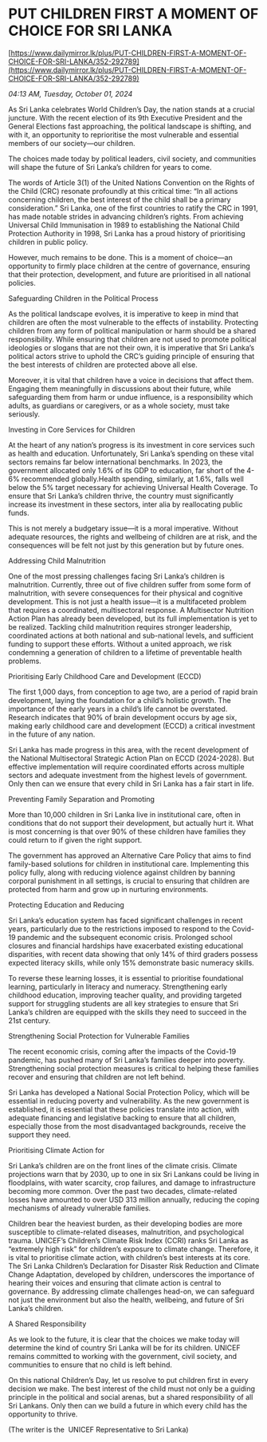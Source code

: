 # PUT CHILDREN FIRST A MOMENT OF CHOICE  FOR SRI LANKA

[https://www.dailymirror.lk/plus/PUT-CHILDREN-FIRST-A-MOMENT-OF-CHOICE-FOR-SRI-LANKA/352-292789](https://www.dailymirror.lk/plus/PUT-CHILDREN-FIRST-A-MOMENT-OF-CHOICE-FOR-SRI-LANKA/352-292789)

*04:13 AM, Tuesday, October 01, 2024*

As Sri Lanka celebrates World Children’s Day, the nation stands at a crucial juncture. With the recent election of its 9th Executive President and the General Elections fast approaching, the political landscape is shifting, and with it, an opportunity to reprioritise the most vulnerable and essential members of our society—our children.

The choices made today by political leaders, civil society, and communities will shape the future of Sri Lanka’s children for years to come.

The words of Article 3(1) of the United Nations Convention on the Rights of the Child (CRC) resonate profoundly at this critical time: “In all actions concerning children, the best interest of the child shall be a primary consideration.” Sri Lanka, one of the first countries to ratify the CRC in 1991, has made notable strides in advancing children’s rights. From achieving Universal Child Immunisation in 1989 to establishing the National Child Protection Authority in 1998, Sri Lanka has a proud history of prioritising children in public policy.

However, much remains to be done. This is a moment of choice—an opportunity to firmly place children at the centre of governance, ensuring that their protection, development, and future are prioritised in all national policies.

Safeguarding Children in the Political Process

As the political landscape evolves, it is imperative to keep in mind that children are often the most vulnerable to the effects of instability. Protecting children from any form of political manipulation or harm should be a shared responsibility. While ensuring that children are not used to promote political ideologies or slogans that are not their own, it is imperative that Sri Lanka’s political actors strive to uphold the CRC’s guiding principle of ensuring that the best interests of children are protected above all else.

Moreover, it is vital that children have a voice in decisions that affect them. Engaging them meaningfully in discussions about their future, while safeguarding them from harm or undue influence, is a responsibility which adults, as guardians or caregivers, or as a whole society, must take seriously.

Investing in Core Services for Children

At the heart of any nation’s progress is its investment in core services such as health and education. Unfortunately, Sri Lanka’s spending on these vital sectors remains far below international benchmarks. In 2023, the government allocated only 1.6% of its GDP to education, far short of the 4-6% recommended globally.Health spending, similarly, at 1.6%, falls well below the 5% target necessary for achieving Universal Health Coverage. To ensure that Sri Lanka’s children thrive, the country must significantly increase its investment in these sectors, inter alia by reallocating public funds.

This is not merely a budgetary issue—it is a moral imperative. Without adequate resources, the rights and wellbeing of children are at risk, and the consequences will be felt not just by this generation but by future ones.

Addressing Child Malnutrition

One of the most pressing challenges facing Sri Lanka’s children is malnutrition. Currently, three out of five children suffer from some form of malnutrition, with severe consequences for their physical and cognitive development. This is not just a health issue—it is a multifaceted problem that requires a coordinated, multisectoral response. A Multisector Nutrition Action Plan has already been developed, but its full implementation is yet to be realized. Tackling child malnutrition requires stronger leadership, coordinated actions at both national and sub-national levels, and sufficient funding to support these efforts. Without a united approach, we risk condemning a generation of children to a lifetime of preventable health problems.

Prioritising Early Childhood Care and Development (ECCD)

The first 1,000 days, from conception to age two, are a period of rapid brain development, laying the foundation for a child’s holistic growth. The importance of the early years in a child’s life cannot be overstated. Research indicates that 90% of brain development occurs by age six, making early childhood care and development (ECCD) a critical investment in the future of any nation.

Sri Lanka has made progress in this area, with the recent development of the National Multisectoral Strategic Action Plan on ECCD (2024-2028). But effective implementation will require coordinated efforts across multiple sectors and adequate investment from the highest levels of government. Only then can we ensure that every child in Sri Lanka has a fair start in life.

Preventing Family Separation and Promoting

More than 10,000 children in Sri Lanka live in institutional care, often in conditions that do not support their development, but actually hurt it. What is most concerning is that over 90% of these children have families they could return to if given the right support.

The government has approved an Alternative Care Policy that aims to find family-based solutions for children in institutional care. Implementing this policy fully, along with reducing violence against children by banning corporal punishment in all settings, is crucial to ensuring that children are protected from harm and grow up in nurturing environments.

Protecting Education and Reducing

Sri Lanka’s education system has faced significant challenges in recent years, particularly due to the restrictions imposed to respond to the Covid-19 pandemic and the subsequent economic crisis. Prolonged school closures and financial hardships have exacerbated existing educational disparities, with recent data showing that only 14% of third graders possess expected literacy skills, while only 15% demonstrate basic numeracy skills.

To reverse these learning losses, it is essential to prioritise foundational learning, particularly in literacy and numeracy. Strengthening early childhood education, improving teacher quality, and providing targeted support for struggling students are all key strategies to ensure that Sri Lanka’s children are equipped with the skills they need to succeed in the 21st century.

Strengthening Social Protection for Vulnerable Families

The recent economic crisis, coming after the impacts of the Covid-19 pandemic, has pushed many of Sri Lanka’s families deeper into poverty. Strengthening social protection measures is critical to helping these families recover and ensuring that children are not left behind.

Sri Lanka has developed a National Social Protection Policy, which will be essential in reducing poverty and vulnerability. As the new government is established, it is essential that these policies translate into action, with adequate financing and legislative backing to ensure that all children, especially those from the most disadvantaged backgrounds, receive the support they need.

Prioritising Climate Action for

Sri Lanka’s children are on the front lines of the climate crisis. Climate projections warn that by 2030, up to one in six Sri Lankans could be living in floodplains, with water scarcity, crop failures, and damage to infrastructure becoming more common. Over the past two decades, climate-related losses have amounted to over USD 313 million annually, reducing the coping mechanisms of already vulnerable families.

Children bear the heaviest burden, as their developing bodies are more susceptible to climate-related diseases, malnutrition, and psychological trauma. UNICEF’s Children’s Climate Risk Index (CCRI) ranks Sri Lanka as “extremely high risk” for children’s exposure to climate change. Therefore, it is vital to prioritise climate action, with children’s best interests at its core. The Sri Lanka Children’s Declaration for Disaster Risk Reduction and Climate Change Adaptation, developed by children, underscores the importance of hearing their voices and ensuring that climate action is central to governance. By addressing climate challenges head-on, we can safeguard not just the environment but also the health, wellbeing, and future of Sri Lanka’s children.

A Shared Responsibility

As we look to the future, it is clear that the choices we make today will determine the kind of country Sri Lanka will be for its children. UNICEF remains committed to working with the government, civil society, and communities to ensure that no child is left behind.

On this national Children’s Day, let us resolve to put children first in every decision we make. The best interest of the child must not only be a guiding principle in the political and social arenas, but a shared responsibility of all Sri Lankans. Only then can we build a future in which every child has the opportunity to thrive.

(The writer is the  UNICEF Representative to Sri Lanka)

